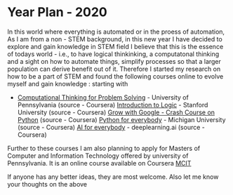 # Year Plan - 2020
In this world where everything is automated or in the proess of automation, As I am from a non - STEM background, in this new year I have decided to explore and gain knowledge in STEM field
I believe that this is the essence of todays world - i.e., to have logical thinkinking, a computatonal thinking and a sight on how to automate things, simplify processes so that a larger population can derive benefit out of it.
Therefore I started my research on how to be a part of STEM and found the following courses online to evolve myself and gain knowledge :
starting with 
  * [Computational Thinking for Problem Solving](https://www.coursera.org/learn/computational-thinking-problem-solving/) - University of Pennsylvania (source - Coursera) 
[Introduction to Logic](https://www.coursera.org/learn/logic-introduction?=) - Stanford University (source - Coursera)
[Grow with Google - Crash Course on Python](https://www.coursera.org/learn/python-crash-course/) (source - Coursera)
[Python for everybody](https://www.coursera.org/specializations/python?=) - Michigan University (source - Coursera)
[AI for everybody](https://www.coursera.org/learn/ai-for-everyone?) - deeplearning.ai (source - Coursera)

Further to these courses I am also planning to apply for Masters of Computer and Information Technology offered by university of Pennsylvania. It is an online course available on Coursera [MCIT]( https://www.coursera.org/degrees/mcit-penn)

If anyone has any better ideas, they are most welcome. Also let me know your thoughts on the above

